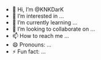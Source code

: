 - 👋 Hi, I’m @KNKDarK
- 👀 I’m interested in ...
- 🌱 I’m currently learning ...
- 💞️ I’m looking to collaborate on ...
- 📫 How to reach me ...
- 😄 Pronouns: ...
- ⚡ Fun fact: ...

<!---
KNKDarK/KNKDarK is a ✨ special ✨ repository because its `README.md` (this file) appears on your GitHub profile.
You can click the Preview link to take a look at your changes.
--->
